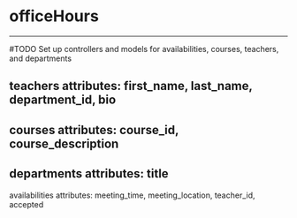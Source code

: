 # officeHours
------
#TODO
Set up controllers and models for availabilities, courses, teachers, and departments 
	
teachers attributes:       first_name, last_name, department_id, bio
--
courses attributes:        course_id, course_description
--	
departments attributes:    title
--	
availabilities attributes: meeting_time, meeting_location, teacher_id, accepted 